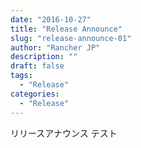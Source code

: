 ```yaml
---
date: "2016-10-27"
title: "Release Announce"
slug: "release-announce-01" 
author: "Rancher JP"
description: ""
draft: false
tags:
  - "Release"
categories:
  - "Release"
---
```

リリースアナウンス テスト